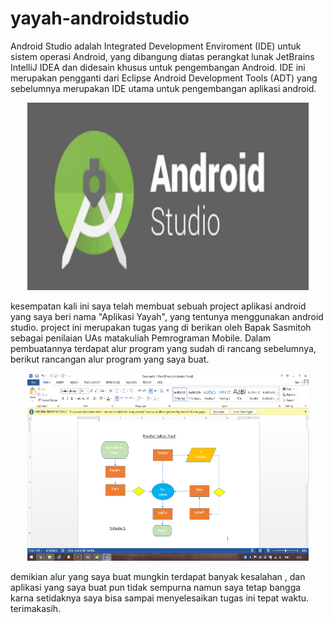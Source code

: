 # yayah-androidstudio

Android Studio adalah Integrated Development Enviroment (IDE) untuk sistem operasi Android, yang dibangung diatas perangkat lunak JetBrains IntelliJ IDEA dan didesain khusus untuk pengembangan Android. IDE ini merupakan pengganti dari Eclipse Android Development Tools (ADT) yang sebelumnya merupakan IDE utama untuk pengembangan aplikasi android.

<p align="center">
<img src="https://github.com/pathyatus/yayah-androidstudio/blob/master/android.png" width="450" height="300"/>
</p>

kesempatan kali ini saya telah membuat sebuah project aplikasi android yang saya beri nama "Aplikasi Yayah", yang tentunya menggunakan android studio. project ini merupakan tugas yang di berikan oleh Bapak Sasmitoh sebagai penilaian UAs matakuliah Pemrograman Mobile. Dalam pembuatannya terdapat alur program yang sudah di rancang sebelumnya, berikut rancangan alur program yang saya buat.

<p align="center">
<img src="https://github.com/pathyatus/yayah-androidstudio/blob/master/flowchart.png" width="450" height="300"/>
</p>

demikian alur yang saya buat mungkin terdapat banyak kesalahan , dan aplikasi yang saya buat pun tidak sempurna namun saya tetap bangga karna setidaknya saya bisa sampai menyelesaikan tugas ini tepat waktu.
terimakasih.
